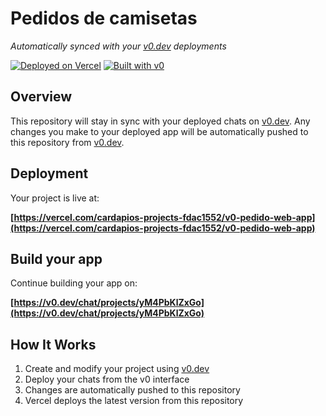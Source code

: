 # Pedidos de camisetas

*Automatically synced with your [v0.dev](https://v0.dev) deployments*

[![Deployed on Vercel](https://img.shields.io/badge/Deployed%20on-Vercel-black?style=for-the-badge&logo=vercel)](https://vercel.com/cardapios-projects-fdac1552/v0-pedido-web-app)
[![Built with v0](https://img.shields.io/badge/Built%20with-v0.dev-black?style=for-the-badge)](https://v0.dev/chat/projects/yM4PbKlZxGo)

## Overview

This repository will stay in sync with your deployed chats on [v0.dev](https://v0.dev).
Any changes you make to your deployed app will be automatically pushed to this repository from [v0.dev](https://v0.dev).

## Deployment

Your project is live at:

**[https://vercel.com/cardapios-projects-fdac1552/v0-pedido-web-app](https://vercel.com/cardapios-projects-fdac1552/v0-pedido-web-app)**

## Build your app

Continue building your app on:

**[https://v0.dev/chat/projects/yM4PbKlZxGo](https://v0.dev/chat/projects/yM4PbKlZxGo)**

## How It Works

1. Create and modify your project using [v0.dev](https://v0.dev)
2. Deploy your chats from the v0 interface
3. Changes are automatically pushed to this repository
4. Vercel deploys the latest version from this repository